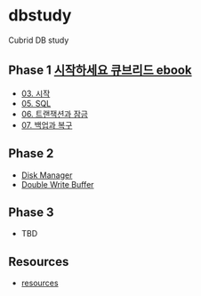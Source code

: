 # dbstudy
Cubrid DB study

## Phase 1 [시작하세요 큐브리드 ebook](https://www.cubrid.com/notice/3808747)
* [03. 시작](module01/README.md)
* [05. SQL](module02/README.md)
* [06. 트랜잭션과 잠금](module03/README.md)
* [07. 백업과 복구](module04/README.md)

## Phase 2
* [Disk Manager](module05/README.md)
* [Double Write Buffer](module06/README.md)

## Phase 3
* TBD

## Resources
* [resources](resources/README.md)
